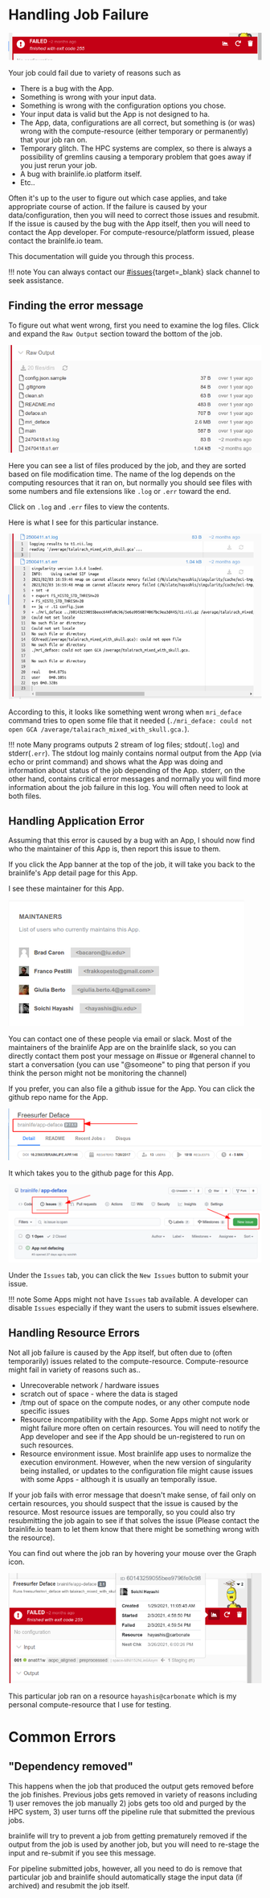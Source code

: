 # Handling Job Failure

![failed](../img/failed.png)

Your job could fail due to variety of reasons such as 

* There is a bug with the App.
* Something is wrong with your input data.
* Something is wrong with the configuration options you chose.
* Your input data is valid but the App is not designed to ha.
* The App, data, configurations are all correct, but something is (or was) wrong with the compute-resource (either temporary or permanently) that your job ran on.
* Temporary glitch. The HPC systems are complex, so there is always a possibility of gremlins causing a temporary problem that goes away if you just rerun your job.
* A bug with brainlife.io platform itself.
* Etc..

Often it's up to the user to figure out which case applies, and take appropriate course of action. If the failure is caused by your data/configuration, then you will need to correct those issues and resubmit. If the issue is caused by the bug with the App itself, then you will need to contact the App developer. For compute-resource/platform issued, please contact the brainlife.io team. 

This documentation will guide you through this process.

!!! note 
    You can always contact our [#issues](https://app.slack.com/client/T3X5ND3U1/C6WBY79SB){target=_blank} slack channel to seek assistance. 

## Finding the error message

To figure out what went wrong, first you need to examine the log files. Click and expand the `Raw Output` section toward the bottom of the job.

![failed raw output](../img/failed_rawoutput.png)

Here you can see a list of files produced by the job, and they are sorted based on file modification time. The name of the log depends on the computing resources that it ran on, but normally you should see files with some numbers and file extensions like `.log` or `.err` toward the end.

Click on `.log` and `.err` files to view the contents.

Here is what I see for this particular instance.

![error logs](../img/errorlog.png)

According to this, it looks like something went wrong when `mri_deface` command tries to open some file that it needed (`./mri_deface: could not open GCA /average/talairach_mixed_with_skull.gca.`). 

!!! note
    Many programs outputs 2 stream of log files; stdout(`.log`) and stderr(`.err`). The stdout log mainly contains normal output from the App (via echo or print command) and shows what the App was doing and information about status of the job depending of the App. stderr, on the other hand, contains critical error messages and normally you will find more information about the job failure in this log. You will often need to look at both files.

## Handling Application Error

Assuming that this error is caused by a bug with an App, I should now find who the maintainer of this App is, then report this issue to them. 

If you click the App banner at the top of the job, it will take you back to the brainlife's App detail page for this App.

I see these maintainer for this App.

![maintainer](../img/maintainer.png)

You can contact one of these people via email or slack. Most of the maintainers of the brainlife App are on the brainlife slack, so you can directly contact them post your message on #issue or #general channel to start a conversation (you can use "@someone" to ping that person if you think the person might not be monitoring the channel)

If you prefer, you can also file a github issue for the App. You can click the github repo name for the App.

![githublink](../img/githublink.png)

It which takes you to the github page for this App.

![githubiussues](../img/githubissues.png)

Under the `Issues` tab, you can click the `New Issues` button to submit your issue. 

!!! note
    Some Apps might not have `Issues` tab available. A developer can disable `Issues` especially if they want the users to submit issues elsewhere. 

## Handling Resource Errors

Not all job failure is caused by the App itself, but often due to (often temporarily) issues related to the compute-resource. Compute-resource might fail in variety of reasons such as..

* Unrecoverable network / hardware issues
* scratch out of space - where the data is staged
* /tmp out of space on the compute nodes, or any other compute node specific issues
* Resource incompatibility with the App. Some Apps might not work or might failure more often on certain resources. You will need to notify the App developer and see if the App should be un-registered to run on such resources.
* Resource environment issue. Most brainlife app uses to normalize the execution environment. However, when the new version of singularity being installed, or updates to the configuration file might cause issues with some Apps - although it is usually an temporally issue.

If your job fails with error message that doesn't make sense, of fail only on certain resources, you should suspect that the issue is caused by the resource. Most resource issues are temporally, so you could also try resubmitting the job again to see if that solves the issue (Please contact the brainlife.io team to let them know that there might be something wrong with the resource).

You can find out where the job ran by hovering your mouse over the Graph icon.

![failresource](../img/failresource.png)

This particular job ran on a resource `hayashis@carbonate` which is my personal compute-resource that I use for testing. 


# Common Errors

## "Dependency removed"

This happens when the job that produced the output gets removed before the job finishes. Previous jobs gets removed in variety of reasons including 1) user removes the job manually 2) jobs gets too old and purged by the HPC system, 3) user turns off the pipeline rule that submitted the previous jobs.

brainlife will try to prevent a job from getting prematurely removed if the output from the job is used by another job, but you will need to re-stage the input and re-submit if you see this message.

For pipeline submitted jobs, however, all you need to do is remove that particular job and brainlife should automatically stage the input data (if archived) and resubmit the job itself. 

